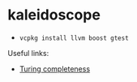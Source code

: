 # kaleidoscope
[EDUCATIONAL PROJECT]: https://llvm.org/docs/tutorial/MyFirstLanguageFrontend

- `vcpkg install llvm boost gtest`

Useful links:

- [Turing completeness](https://en.wikipedia.org/wiki/Turing_completeness)